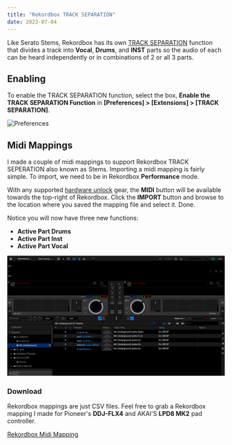```yaml
---
title: "Rekordbox TRACK SEPARATION"
date: 2023-07-04
---
```

Like Serato Stems, Rekordbox has its own [TRACK SEPARATION](https://rekordbox.com/en/support/faq/trackseperation-6/#faq-q600181) function that divides a track into **Vocal**, **Drums**, and **INST** parts so the audio of each can be heard independently or in combinations of 2 or all 3 parts.

## Enabling
To enable the TRACK SEPARATION function, select the box, **Enable the TRACK SEPARATION Function** in **[Preferences] > [Extensions] > [TRACK SEPARATION]**.

![Preferences](https://cdn.rekordbox.com/files/20230314163937/trackseparation_en.png)

## Midi Mappings
I made a couple of midi mappings to support Rekordbox TRACK SEPERATION also known as Stems. Importing a midi mapping is fairly simple. To import, we need to be in Rekordbox **Performance** mode. 

With any supported [hardware unlock](https://rekordbox.com/en/support/hardware-unlock/) gear, the **MIDI** button will be available towards the top-right of Rekordbox. Click the **IMPORT** button and browse to the location where you saved the mapping file and select it. Done.

Notice you will now have three new functions:
- **Active Part Drums**
- **Active Part Inst**
- **Active Part Vocal**

![Import](https://raw.githubusercontent.com/KDN-Cloud/b.aklein.studio/main/attachments/rekordbox/rekordbox_midi_mappings.gif "Rekordbox Midi Mappings Import")

### Download
Rekordbox mappings are just CSV files. Feel free to grab a Rekordbox mapping I made for Pioneer's **DDJ-FLX4** and AKAI'S **LPD8 MK2** pad controller.

<a href="https://github.com/KDN-Cloud/b.aklein.studio/tree/e47d3e597d4eff0d6e430ebfe0520dd397d1c406/attachments/rekordbox/midi-mappings">Rekordbox Midi Mapping</a>

